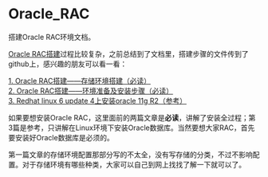 # Oracle_RAC
搭建Oracle RAC环境文档。

<a href="https://github.com/yuhaidong/Oracle_RAC" target="_blank">Oracle RAC搭建</a>过程比较复杂，之前总结到了文档里，搭建步骤的文件传到了github上，感兴趣的朋友可以看一看：

<a href="https://github.com/yuhaidong/Oracle_RAC/blob/master/Oracle%20RAC%20installation--configuration%20of%20storage%20enviroment.doc?raw=true" target="_blank">1. Oracle RAC搭建——存储环境搭建（必读）</a><br/>
<a href="https://github.com/yuhaidong/Oracle_RAC/blob/master/Oracle%20RAC%20installation--enviroment%20preparation%20and%20configuration%20of%20installation.doc?raw=true" target="_blank">2. Oracle RAC搭建——环境准备及安装步骤（必读）</a><br/>
<a href="https://blog.csdn.net/dongdong9223/article/details/38269377" target="_blank">3. Redhat linux 6 update 4上安装oracle 11g R2（参考）</a><br/>

如果要想安装Oracle RAC，这里面前的两篇文章是**必读**，讲解了安装全过程；第3篇是参考，只讲解在Linux环境下安装Oracle数据库。当然要想大家RAC，首先要安装好Oracle数据库是必须的。

第一篇文章的存储环境配置那部分写的不太全，没有写存储的分类，不过不影响配置。对于存储环境有哪些种类，大家可以自己到网上找找了解一下就可以了。

